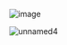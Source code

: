 ![image](https://github.com/Teknik24/WebSayfasi/assets/151061166/3eb2b30a-444a-4440-bf72-329cde40833d)

![unnamed4](https://github.com/Teknik24/WebSayfasi/assets/151061166/d871fb1b-0c5f-446c-87ad-016b4ee8af2e)
